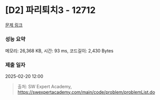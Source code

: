 # [D2] 파리퇴치3 - 12712 

[문제 링크](https://swexpertacademy.com/main/code/problem/problemDetail.do?contestProbId=AXuARWAqDkQDFARa) 

### 성능 요약

메모리: 26,368 KB, 시간: 93 ms, 코드길이: 2,430 Bytes

### 제출 일자

2025-02-20 12:00



> 출처: SW Expert Academy, https://swexpertacademy.com/main/code/problem/problemList.do
